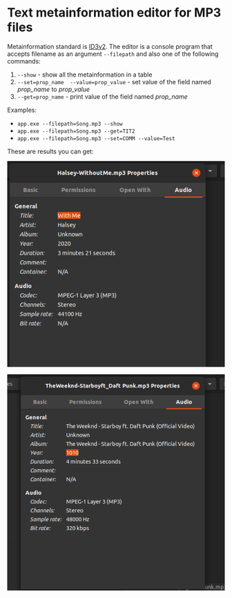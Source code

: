 # Text metainformation editor for MP3 files
Metainformation standard is [ID3v2](https://id3.org/id3v2.3.0).
The editor is a console program that accepts filename as an argument `--filepath` and also one of the following commands:
1) `--show` - show all the metainformation in a table
2) `--set=prop_name  --value=prop_value` - set value of the field named *prop_name* to *prop_value*
3) `--get=prop_name` - print value of the field named *prop_name* 


Examples: 
* `app.exe --filepath=Song.mp3 --show`
* `app.exe --filepath=Song.mp3 --get=TIT2`
* `app.exe --filepath=Song.mp3 --set=COMM --value=Test`


These are results you can get:


![Change name of the song](docs/images/change-name.png)


![Change the year of the song production](docs/images/change-year.png)
